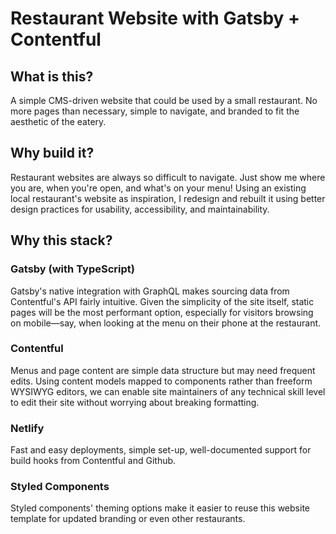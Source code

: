 <h1>
  Restaurant Website with Gatsby + Contentful
</h1>

## What is this?

A simple CMS-driven website that could be used by a small restaurant. No more pages than necessary, simple to navigate, and branded to fit the aesthetic of the eatery.

## Why build it?

Restaurant websites are always so difficult to navigate. Just show me where you are, when you're open, and what's on your menu! Using an existing local restaurant's website as inspiration, I redesign and rebuilt it using better design practices for usability, accessibility, and maintainability.

## Why this stack?

### Gatsby (with TypeScript)

Gatsby's native integration with GraphQL makes sourcing data from Contentful's API fairly intuitive. Given the simplicity of the site itself, static pages will be the most performant option, especially for visitors browsing on mobile&mdash;say, when looking at the menu on their phone at the restaurant.

### Contentful

Menus and page content are simple data structure but may need frequent edits. Using content models mapped to components rather than freeform WYSIWYG editors, we can enable site maintainers of any technical skill level to edit their site without worrying about breaking formatting.

### Netlify

Fast and easy deployments, simple set-up, well-documented support for build hooks from Contentful and Github.

### Styled Components

Styled components' theming options make it easier to reuse this website template for updated branding or even other restaurants.

